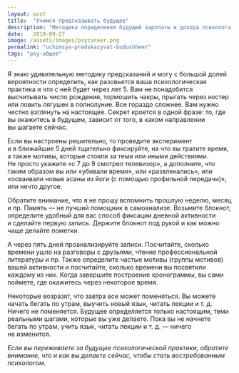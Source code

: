 ```yaml
---
layout: post
title:  "Учимся предсказывать будущее"
description: "Методика определения будущей зарплаты и дохода психолога, успешности его частной практики, количества клиентов."
date:   2010-09-27			 
image: /assets/images/psycareer.png
permalink: "uchimsya-predskazyvat-budushhee/"
tags: "psy-общее"
---
```


<p>Я&nbsp;знаю удивительную методику предсказаний и&nbsp;могу с&nbsp;большой долей вероятности определить, как разовьется ваша психологическая практика и&nbsp;что с&nbsp;ней будет через лет 5. Вам не&nbsp;понадобится высчитывать число рождения, тормошить чакры, прыгать через костер или ловить лягушек в&nbsp;полнолуние. Все гораздо сложнее. Вам нужно честно взглянуть на&nbsp;настоящее. Секрет кроется в&nbsp;одной фразе: то, где вы&nbsp;окажитесь в&nbsp;будущем, зависит от&nbsp;того, в&nbsp;каком направлении вы&nbsp;шагаете сейчас.</p>
<p>Если вы&nbsp;настроены решительно, то&nbsp;проведите эксперимент и&nbsp;в&nbsp;ближайшие 5&nbsp;дней тщательно фиксируйте, на&nbsp;что вы&nbsp;тратите время, а&nbsp;также мотивы, которые стояли за&nbsp;теми или иными действиями. Не&nbsp;просто укажите «с&nbsp;7&nbsp;до&nbsp;9&nbsp;смотрел телевизор», а&nbsp;дополните, что таким образом вы&nbsp;или «убивали время», или «развлекались», или «осваивали новые асаны из&nbsp;йоги (с&nbsp;помощью профильной передачи)», или нечто другое.</p>
<p>Обратите внимание, что я&nbsp;не&nbsp;прошу вспомнить прошлую неделю, месяц и&nbsp;пр. Память&nbsp;— не&nbsp;лучший помощник в&nbsp;самоанализе. Возьмите блокнот, определите удобный для вас способ фиксации дневной активности и&nbsp;сделайте первую запись. Держите блокнот под рукой и&nbsp;как можно чаще делайте пометки.</p>
<p>А&nbsp;через пять дней проанализируйте записи. Посчитайте, сколько времени ушло на&nbsp;разговоры с&nbsp;друзьями, чтение профессиональной литературы и&nbsp;пр. Также определите частые мотивы (группы мотивов) вашей активности и&nbsp;посчитайте, сколько времени вы&nbsp;посвятили каждому из&nbsp;них. Когда завершите построение хронограммы, вы&nbsp;сами поймете, где окажитесь через некоторое время.</p>
<p>Некоторые возразят, что завтра все может поменяться. Вы&nbsp;можете начать бегать по&nbsp;утрам, выучить новый язык, читать лекции и&nbsp;т.&nbsp;д. Ничего не&nbsp;поменяется. Будущее определяется только настоящим, теми реальными шагами, которые вы&nbsp;уже делаете. Пока вы&nbsp;не&nbsp;начнете бегать по&nbsp;утрам, учить язык, читать лекции и&nbsp;т.&nbsp;д. —&nbsp;ничего не&nbsp;изменится.</p>
<p><em>Если вы&nbsp;переживаете за&nbsp;будущее психологической практики, обратите внимание, что и&nbsp;как вы&nbsp;делаете сейчас, чтобы стать востребованным психологом</em>.</p>